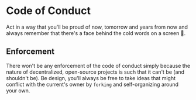 Code of Conduct
===============

Act in a way that you'll be proud of now, tomorrow and years from now and always remember 
that there's a face behind the cold words on a screen 🖖.

Enforcement
-----------

There won't be any enforcement of the code of conduct simply because the nature of decentralized,
open-source projects is such that it can't be (and shouldn't be). Be design, you'll always be free 
to take ideas that might conflict with the current's owner by `forking` and self-organizing around your own.